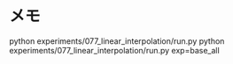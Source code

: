 # メモ

python experiments/077_linear_interpolation/run.py
python experiments/077_linear_interpolation/run.py exp=base_all